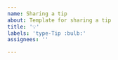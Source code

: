 ```yaml
---
name: Sharing a tip
about: Template for sharing a tip
title: '💡'
labels: 'type-Tip :bulb:'
assignees: ''

---
```

